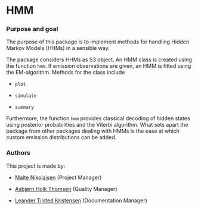 # HMM

### Purpose and goal

The purpose of this package is to implement methods for handling Hidden Markov Models (HHMs) in a sensible way.

The package considers HHMs as S3 object.
An HMM class is created using the function `hmm`.
If emission observations are given, an HMM is fitted using the EM-algorithm.
Methods for the class include 

- `plot`

- `simulate`

- `summary`

Furthermore, the function `hmm` provides classical decoding of hidden states using posterior probabilities and the Viterbi algorithm.
What sets apart the package from other packages dealing with HMMs is the ease at which custom emission distributions can be added. 

### Authors

This project is made by:

- [Malte Nikolajsen](https://github.com/maltenikolajsen) (Project Manager)

- [Asbjørn Holk Thomsen](https://github.com/asbjornholk) (Quality Manager)

- [Leander Tilsted Kristensen](https://github.com/LeanderTilsted) (Documentation Manager)
